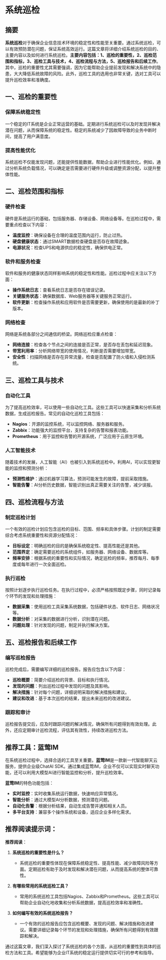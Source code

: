 # 系统巡检

## 摘要

**系统巡检**对于确保企业信息技术环境的稳定性和性能至关重要。通过系统巡检，可以有效预防潜在问题，保证系统高效运行。这篇文章将详细介绍系统巡检的目的、主要内容以及如何进行系统巡检。**主要内容包括：1、巡检的重要性，2、巡检范围和指标，3、巡检工具与技术，4、巡检流程与方法，5、巡检报告和后续工作**。其中，巡检的重要性尤其需要强调，因为它能帮助企业提前发现和解决系统中的隐患，大大降低系统故障的风险。此外，巡检工具的选用也非常关键，选对工具可以提升巡检效率和准确度。

## 一、巡检的重要性

### 保障系统稳定性

一个稳定的IT系统是企业正常运营的基础。定期进行系统巡检可以及时发现并解决潜在问题，从而保障系统的稳定性。稳定的系统减少了因故障导致的业务中断时间，提高了用户满意度。

### 提高性能优化

系统巡检不仅能发现问题，还能提供性能数据，帮助企业进行性能优化。例如，通过分析系统负载情况，可以确定是否需要进行硬件升级或调整资源分配，以提升整体性能。

## 二、巡检范围和指标

### 硬件检查

硬件是系统运行的基础，包括服务器、存储设备、网络设备等。在巡检过程中，需要重点检查以下内容：
- **温度监控**：确保设备在合理的温度范围内运行，防止过热。
- **硬盘健康状态**：通过SMART数据检查硬盘是否存在故障迹象。
- **电源状况**：检查UPS和电源供应的稳定性，确保供电正常。

### 软件和服务检查

软件和服务的健康状态同样影响系统的稳定性和性能。巡检过程中应关注以下方面：
- **操作系统日志**：查看系统日志是否存在错误记录。
- **关键服务状态**：确保数据库、Web服务器等关键服务正常运行。
- **软件更新**：检查操作系统和应用软件是否需要更新，确保使用的是最新的补丁版本。

### 网络检查

网络是系统各部分之间通信的桥梁。网络巡检应重点检查：
- **网络连接**：检查各个节点之间的连接是否正常，是否存在丢包和延迟现象。
- **带宽利用率**：分析网络带宽的使用情况，判断是否需要增加带宽。
- **安全性**：扫描网络是否存在异常流量，检查是否配置了防火墙和入侵检测系统。

## 三、巡检工具与技术

### 自动化工具

为了提高巡检效率，可以使用一些自动化工具。这些工具可以快速采集和分析系统数据，生成巡检报告。常见的自动化巡检工具包括：
- **Nagios**：开源的监控系统，可以监控网络、服务器和服务。
- **Zabbix**：功能强大的监控平台，支持复杂的告警和报表功能。
- **Prometheus**：用于监控和告警的开源系统，广泛应用于云原生环境。

### 人工智能技术

随着技术的发展，人工智能（AI）也被引入到系统巡检中。利用AI，可以实现更智能的监控和预测分析：
- **预测性维护**：通过机器学习算法，预测可能发生的故障，提前采取措施。
- **智能告警**：AI分析历史数据，智能识别出真正需要关注的告警，减少误报。

## 四、巡检流程与方法

### 制定巡检计划

一个有效的巡检计划应包含巡检的目标、范围、频率和具体步骤。计划的制定需要综合考虑系统重要性和资源分配情况：
- **目标设定**：明确巡检的目的是确保系统稳定性、提高性能还是其他。
- **范围界定**：确定需要巡检的系统组件，如服务器、网络设备、数据库等。
- **频率安排**：根据系统的重要性和实际情况，确定巡检的频率，推荐每月、每季度或每年进行一次全面巡检。

### 执行巡检

按照计划逐步执行巡检任务。在执行过程中，必须严格按照既定步骤，同时记录每个环节的发现和处理措施：
- **数据采集**：使用巡检工具采集系统数据，包括硬件状态、软件日志、网络状况等。
- **数据分析**：对采集的数据进行分析，识别潜在问题。
- **问题处理**：针对发现的问题，制定并执行解决方案。

## 五、巡检报告和后续工作

### 编写巡检报告

巡检完成后，需要编写详细的巡检报告。报告应包含以下内容：
- **巡检概要**：简要介绍巡检的背景、目标和执行情况。
- **发现的问题**：列出巡检过程中发现的问题及其影响。
- **解决措施**：针对每个问题，详细说明采取的解决措施和建议。
- **建议和改进**：基于本次巡检的结果，提出未来巡检的改进建议。

### 跟踪和审计

巡检报告提交后，应及时跟踪问题的解决情况，确保所有问题得到有效处理。此外，还应定期审计巡检流程，评估其有效性，持续改进巡检方法。

## 推荐工具：蓝莺IM

在系统巡检过程中，选择合适的工具至关重要。**蓝莺IM**是一款新一代智能聊天云服务，提供企业级ChatAI SDK。通过集成蓝莺IM，企业不仅可以实现实时聊天功能，还可以利用大模型AI进行智能监控和分析，提升巡检效率。

**蓝莺IM**的特色功能包括：
- **实时监控**：实时收集系统运行数据，快速响应异常情况。
- **智能分析**：通过大模型AI分析数据，预测潜在问题。
- **自动化告警**：根据分析结果，自动生成告警并通知相关人员。
- **多平台支持**：兼容多个操作系统和设备，适应企业多样化需求。

## 推荐阅读提示词：

**推荐阅读**：

1. **系统巡检的重要性是什么？**
   - 系统巡检的重要性体现在保障系统稳定性、提高性能、减少故障风险等方面。定期巡检有助于及时发现和解决潜在问题，从而提高系统的整体可靠性。
   
2. **有哪些常用的系统巡检工具？**
   - 常用的系统巡检工具包括Nagios、Zabbix和Prometheus。这些工具可以帮助企业自动化地收集和分析系统数据，提高巡检效率和准确性。

3. **如何编写有效的系统巡检报告？**
   - 一个有效的巡检报告应包含巡检概要、发现的问题、解决措施和改进建议。需要详细记录每个环节的发现和处理措施，确保所有问题得到有效跟踪和解决。

通过这篇文章，我们深入探讨了系统巡检的各个方面，从巡检的重要性到具体的巡检方法和工具。希望能够为企业IT系统的稳定运行提供切实可行的参考和指导。